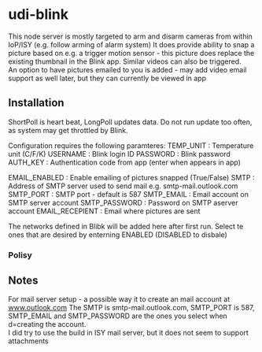# udi-blink
This node server is mostly targeted to arm and disarm cameras from within IoP/ISY (e.g. follow arming of alarm system)
It does provide ability to snap a picture based on e.g. a trigger motion sensor - this picture does replace the existing thumbnail in the Blink app.  Similar videos can also be triggered.  
An option to have pictures emailed to you is added - may add video email support as well later, but they can currently be viewed in app
## Installation
ShortPoll is heart beat, LongPoll updates data.  Do not run update too often, as system may get throttled by Blink. 

Configuration requires the following paramteres: 
TEMP_UNIT   : Temperature unit (C/F/K)
USERNAME    : Blink login ID
PASSWORD    : Blink password
AUTH_KEY    : Authentication code from app (enter when appears in app)

EMAIL_ENABLED   : Enable emailing of pictures snapped (True/False)
SMTP            : Address of SMTP server used to send mail e.g. smtp-mail.outlook.com
SMTP_PORT       : SMTP port - default is 587
SMTP_EMAIL      : Email account on SMTP server account
SMTP_PASSWORD   : Password on SMTP aserver account
EMAIL_RECEPIENT : Email where pictures are sent

The networks defined in Blibk will be added here after first run.  Select te ones that are desired by enterning ENABLED (DISABLED to disbale)

### Polisy

## Notes 
For mail server setup - a possible way it to create an mail account at www.outlook.com
The SMTP is smtp-mail.outlook.com, SMTP_PORT is 587, SMTP_EMAIL and SMTP_PASSWORD are the ones you select when d=creating the account.  
I did try to use the build in ISY mail server, but it does not seem to support attachments